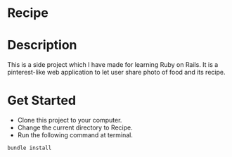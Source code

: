 # Recipe
# Description
This is a side project which I have made for learning Ruby on Rails. It is a pinterest-like web application to let user share photo of food and its recipe.
# Get Started
- Clone this project to your computer.
- Change the current directory to Recipe.
- Run the following command at terminal.
```
bundle install
```

